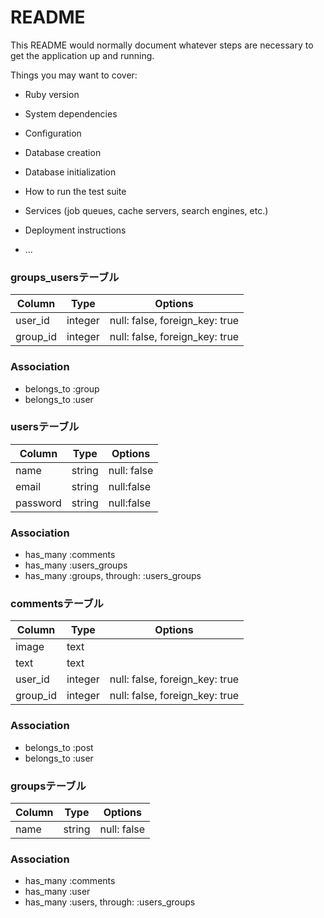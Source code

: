 # README

This README would normally document whatever steps are necessary to get the
application up and running.

Things you may want to cover:

* Ruby version

* System dependencies

* Configuration

* Database creation

* Database initialization

* How to run the test suite

* Services (job queues, cache servers, search engines, etc.)

* Deployment instructions

* ...

### groups_usersテーブル
|Column|Type|Options|
|------|----|-------|
|user_id|integer|null: false, foreign_key: true|
|group_id|integer|null: false, foreign_key: true|
### Association
- belongs_to :group
- belongs_to :user


### usersテーブル
|Column|Type|Options|
|------|----|-------|
|name|string|null: false|
|email|string|null:false|
|password|string|null:false|
### Association
- has_many :comments
- has_many :users_groups
- has_many :groups, through: :users_groups

### commentsテーブル
|Column|Type|Options|
|------|----|-------|
|image|text||
|text|text||
|user_id|integer|null: false, foreign_key: true|
|group_id|integer|null: false, foreign_key: true|
### Association
- belongs_to :post
- belongs_to :user

### groupsテーブル
|Column|Type|Options|
|------|----|-------|
|name|string|null: false|
### Association
- has_many :comments
- has_many :user
- has_many :users, through: :users_groups